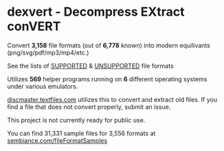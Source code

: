 # dexvert - **D**ecompress **EX**tract con**VERT**
Convert **3,158** file formats (out of **6,778** known) into modern equilivants (png/svg/pdf/mp3/mp4/etc.)

See the lists of [SUPPORTED](SUPPORTED.md) & [UNSUPPORTED](UNSUPPORTED.md) file formats

Utilizes **569** helper programs running on **6** different operating systems under various emulators.

[discmaster.textfiles.com](http://discmaster.textfiles.com/) utilizes this to convert and extract old files. If you find a file that does not convert properly, submit an issue.

This project is not currently ready for public use.

You can find 31,331 sample files for 3,556 formats at [sembiance.com/fileFormatSamples](https://sembiance.com/fileFormatSamples/)
